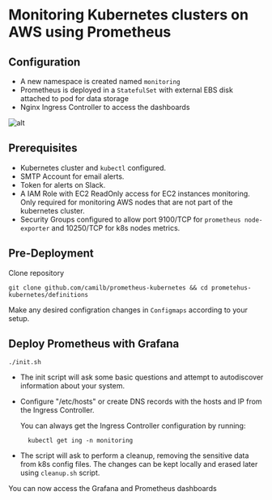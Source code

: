 # Monitoring Kubernetes  clusters on AWS using Prometheus

## Configuration

* A new namespace is created named `monitoring`
* Prometheus is deployed in a `StatefulSet` with external EBS disk attached to pod for data storage
* Nginx Ingress Controller to access the dashboards

![alt](https://www.camil.org/content/images/2016/10/prom-1.png)

## Prerequisites

* Kubernetes cluster and `kubectl` configured.
* SMTP Account for email alerts.
* Token for alerts on Slack.
* A IAM Role with EC2 ReadOnly access for EC2 instances monitoring. Only required for monitoring AWS nodes that are not part of the kubernetes cluster.
* Security Groups configured to allow port 9100/TCP for `prometheus node-exporter` and 10250/TCP for k8s nodes metrics.


## Pre-Deployment

Clone repository

    git clone github.com/camilb/prometheus-kubernetes && cd prometehus-kubernetes/definitions

Make any desired configration changes in `Configmaps` according to your setup.

## Deploy Prometheus with Grafana

    ./init.sh

* The init script will ask some basic questions and attempt to autodiscover information about your system. 

* Configure "/etc/hosts" or create DNS records with the hosts and IP from the Ingress Controller.

   You can always get the Ingress Controller configuration by running:

        kubectl get ing -n monitoring

* The script will ask to perform a cleanup, removing the sensitive data from k8s config files. The changes can be kept locally and erased later using `cleanup.sh` script.



You can now access the Grafana and Prometheus dashboards
